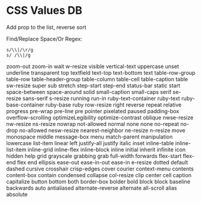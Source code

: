 # CSS Values DB

Add prop to the list, reverse sort

Find/Replace Space/Or Regex:

```
s/\\|/\r/g
s/ /\\|/g
```

zoom-out
zoom-in
wait
w-resize
visible
vertical-text
uppercase
unset
underline
transparent
top
textfield
text-top
text-bottom
text
table-row-group
table-row
table-header-group
table-column
table-cell
table-caption
table
sw-resize
super
sub
stretch
step-start
step-end
status-bar
static
start
space-between
space-around
solid
small-caption
small-caps
serif
se-resize
sans-serif
s-resize
running
run-in
ruby-text-container
ruby-text
ruby-base-container
ruby-base
ruby
row-resize
right
reverse
repeat
relative
progress
pre-wrap
pre-line
pre
pointer
pixelated
paused
padding-box
overflow-scrolling
optimizeLegibility
optimize-contrast
oblique
nwse-resize
nw-resize
ns-resize
nowrap
not-allowed
normal
none
none
no-repeat
no-drop
no-allowed
nesw-resize
nearest-neighbor
ne-resize
n-resize
move
monospace
middle
message-box
menu
match-parent
manipulation
lowercase
list-item
linear
left
justify-all
justify
italic
inset
inline-table
inline-list-item
inline-grid
inline-flex
inline-block
inline
initial
inherit
infinite
icon
hidden
help
grid
grayscale
grabbing
grab
full-width
forwards
flex-start
flex-end
flex
end
ellipsis
ease-out
ease-in-out
ease-in
e-resize
dotted
default
dashed
cursive
crosshair
crisp-edges
cover
courier
context-menu
contents
content-box
contain
condensed
collapse
col-resize
clip
center
cell
caption
capitalize
button
bottom
both
border-box
bolder
bold
block
block
baseline
backwards
auto
antialiased
alternate-reverse
alternate
all-scroll
alias
absolute
